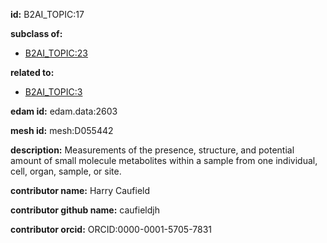 **id:** B2AI_TOPIC:17

**subclass of:**

- [B2AI_TOPIC:23](../DataTopic.markdown)

**related to:**

- [B2AI_TOPIC:3](../DataTopic.markdown)

**edam id:** edam.data:2603

**mesh id:** mesh:D055442

**description:** Measurements of the presence, structure, and potential amount of small molecule metabolites within a sample from one individual, cell, organ, sample, or site.

**contributor name:** Harry Caufield

**contributor github name:** caufieldjh

**contributor orcid:** ORCID:0000-0001-5705-7831

